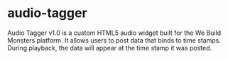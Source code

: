 # audio-tagger
Audio Tagger v1.0 is a custom HTML5 audio widget built for the We Build Monsters platform. It allows users to post data that binds to time stamps. During playback, the data will appear at the time stamp it was posted.
